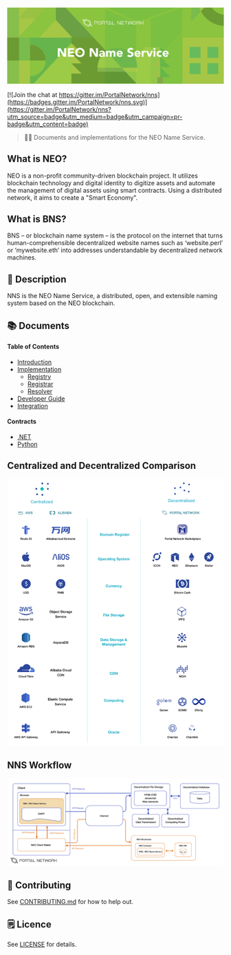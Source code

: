 ![NEO Name Service](./assets/title.jpg)

[![Join the chat at https://gitter.im/PortalNetwork/nns](https://badges.gitter.im/PortalNetwork/nns.svg)](https://gitter.im/PortalNetwork/nns?utm_source=badge&utm_medium=badge&utm_campaign=pr-badge&utm_content=badge)

> 📗🌐 Documents and implementations for the NEO Name Service.

## What is NEO?
NEO is a non-profit community-driven blockchain project. It utilizes blockchain technology and digital identity to digitize assets and automate the management of digital assets using smart contracts. Using a distributed network, it aims to create a "Smart Economy".

## What is BNS?
BNS – or blockchain name system – is the protocol on the internet that turns human-comprehensible decentralized website names such as ‘website.perl’ or ‘mywebsite.eth’ into addresses understandable by decentralized network machines.

## 📝 Description

NNS is the NEO Name Service, a distributed, open, and extensible naming system based on the NEO blockchain.

## 📚 Documents

#### Table of Contents
-  [Introduction](./docs/INTRODUCTION.md)
-  [Implementation](./docs/IMPLEMENTATION.md)
    - [Registry](./docs/REGISTRY.md)
    - [Registrar](./docs/REGISTRAR.md)
    - [Resolver](./docs/RESOLVER.md)
-  [Developer Guide](./nns/README.md)
-  [Integration](./docs/INTEGRATION.md)

#### Contracts
- [.NET](./nns/dotnet/)
- [Python](./nns/python/)

## Centralized and Decentralized Comparison
![Comparision](./assets/comparison.png)

## NNS Workflow
![NEO web3](./assets/NEO-web3.png)

## 📣 Contributing
See [CONTRIBUTING.md](./CONTRIBUTING.md) for how to help out.

## 🗒 Licence
See [LICENSE](./LICENSE) for details.
